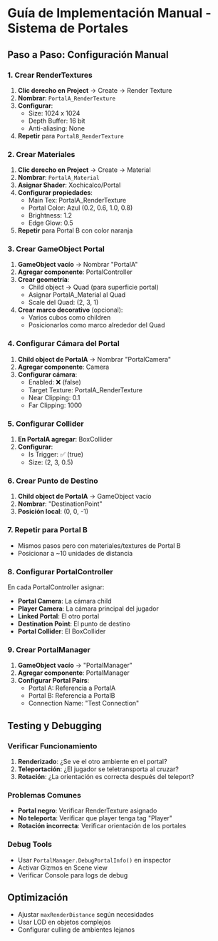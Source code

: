 # Guía de Implementación Manual - Sistema de Portales

## Paso a Paso: Configuración Manual

### 1. Crear RenderTextures
1. **Clic derecho en Project** → Create → Render Texture
2. **Nombrar**: `PortalA_RenderTexture`
3. **Configurar**:
   - Size: 1024 x 1024
   - Depth Buffer: 16 bit
   - Anti-aliasing: None
4. **Repetir** para `PortalB_RenderTexture`

### 2. Crear Materiales
1. **Clic derecho en Project** → Create → Material
2. **Nombrar**: `PortalA_Material`
3. **Asignar Shader**: Xochicalco/Portal
4. **Configurar propiedades**:
   - Main Tex: PortalA_RenderTexture
   - Portal Color: Azul (0.2, 0.6, 1.0, 0.8)
   - Brightness: 1.2
   - Edge Glow: 0.5
5. **Repetir** para Portal B con color naranja

### 3. Crear GameObject Portal
1. **GameObject vacío** → Nombrar "PortalA"
2. **Agregar componente**: PortalController
3. **Crear geometría**:
   - Child object → Quad (para superficie portal)
   - Asignar PortalA_Material al Quad
   - Scale del Quad: (2, 3, 1)
4. **Crear marco decorativo** (opcional):
   - Varios cubos como children
   - Posicionarlos como marco alrededor del Quad

### 4. Configurar Cámara del Portal
1. **Child object de PortalA** → Nombrar "PortalCamera"
2. **Agregar componente**: Camera
3. **Configurar cámara**:
   - Enabled: ❌ (false)
   - Target Texture: PortalA_RenderTexture
   - Near Clipping: 0.1
   - Far Clipping: 1000

### 5. Configurar Collider
1. **En PortalA agregar**: BoxCollider
2. **Configurar**:
   - Is Trigger: ✅ (true)
   - Size: (2, 3, 0.5)

### 6. Crear Punto de Destino
1. **Child object de PortalA** → GameObject vacío
2. **Nombrar**: "DestinationPoint"
3. **Posición local**: (0, 0, -1)

### 7. Repetir para Portal B
- Mismos pasos pero con materiales/textures de Portal B
- Posicionar a ~10 unidades de distancia

### 8. Configurar PortalController
En cada PortalController asignar:
- **Portal Camera**: La cámara child
- **Player Camera**: La cámara principal del jugador
- **Linked Portal**: El otro portal
- **Destination Point**: El punto de destino
- **Portal Collider**: El BoxCollider

### 9. Crear PortalManager
1. **GameObject vacío** → "PortalManager"
2. **Agregar componente**: PortalManager
3. **Configurar Portal Pairs**:
   - Portal A: Referencia a PortalA
   - Portal B: Referencia a PortalB
   - Connection Name: "Test Connection"

## Testing y Debugging

### Verificar Funcionamiento
1. **Renderizado**: ¿Se ve el otro ambiente en el portal?
2. **Teleportación**: ¿El jugador se teletransporta al cruzar?
3. **Rotación**: ¿La orientación es correcta después del teleport?

### Problemas Comunes
- **Portal negro**: Verificar RenderTexture asignado
- **No teleporta**: Verificar que player tenga tag "Player"
- **Rotación incorrecta**: Verificar orientación de los portales

### Debug Tools
- Usar `PortalManager.DebugPortalInfo()` en inspector
- Activar Gizmos en Scene view
- Verificar Console para logs de debug

## Optimización
- Ajustar `maxRenderDistance` según necesidades
- Usar LOD en objetos complejos
- Configurar culling de ambientes lejanos
